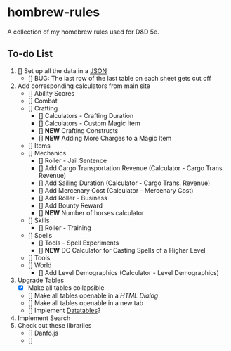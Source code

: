 # hombrew-rules
A collection of my homebrew rules used for D&amp;D 5e.

## To-do List
1. [] Set up all the data in a [JSON](https://docs.google.com/spreadsheets/d/13MtW11-pexxwCiKeWOxKYm41PWDV2JAe39tXxj39KIw/edit?usp=sharing)
    - [] BUG: The last row of the last table on each sheet gets cut off
2. Add corresponding calculators from main site
    - [] Ability Scores
    - [] Combat
    - [] Crafting
        - [] Calculators - Crafting Duration
        - [] Calculators - Custom Magic Item
        - [] **NEW** Crafting Constructs
        - [] **NEW** Adding More Charges to a Magic Item
    - [] Items
    - [] Mechanics
        - [] Roller - Jail Sentence
        - [] Add Cargo Transportation Revenue (Calculator - Cargo Trans. Revenue)
        - [] Add Sailing Duration (Calculator - Cargo Trans. Revenue)
        - [] Add Mercenary Cost (Calculator - Mercenary Cost)
        - [] Add Roller - Business
        - [] Add Bounty Reward
        - [] **NEW** Number of horses calculator
    - [] Skills
         - [] Roller - Training
    - [] Spells
        - [] Tools - Spell Experiments
        - [] **NEW** DC Calculator for Casting Spells of a Higher Level
    - [] Tools
    - [] World
        - [] Add Level Demographics (Calculator - Level Demographics)
3. Upgrade Tables
    - [x] Make all tables collapsible
    - [] Make all tables openable in a *HTML Dialog*
    - [] Make all tables openable in a new tab
    - [] Implement [Datatables](https://datatables.net/download/index)?
4. Implement Search
5. Check out these librariies
    - [] Danfo.js
    - [] 
